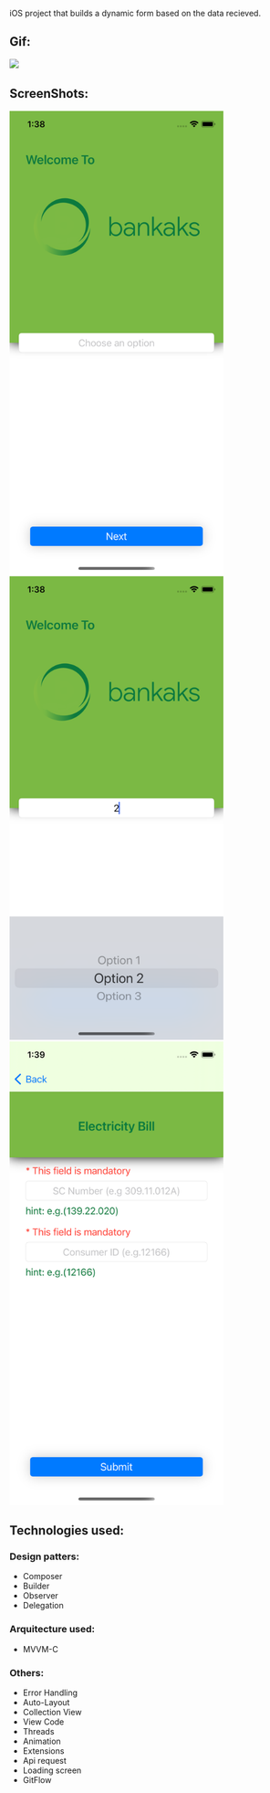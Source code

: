 
iOS project that builds a dynamic form based on the data recieved.

## Gif:
![](https://media.giphy.com/media/6g5ktcc4Jl2A2TusYS/giphy.gif)

## ScreenShots:
<img src="Screenshots/Screenshot1.png" alt="drawing" width="375" height="812"/>
<img src="Screenshots/Screenshot2.png" alt="drawing" width="375" height="812"/>
<img src="Screenshots/Screenshot3.png" alt="drawing" width="375" height="812"/>

## Technologies used:
### Design patters:
  - Composer
  - Builder
  - Observer
  - Delegation

### Arquitecture used:
  - MVVM-C
  
### Others:
  - Error Handling
  - Auto-Layout
  - Collection View
  - View Code
  - Threads
  - Animation
  - Extensions
  - Api request
  - Loading screen
  - GitFlow
